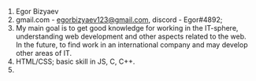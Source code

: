 1. Egor Bizyaev
2. gmail.com - egorbizyaev123@gmail.com, discord - Egor#4892;
3. My main goal is to get good knowledge for working in the IT-sphere, understanding web development and other aspects related to the web. In the future, to find work in an international company and may develop other areas of IT.
4. HTML/CSS; basic skill in JS, C, C++.
5. 